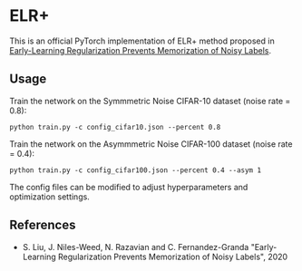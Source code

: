 # ELR+
This is an official PyTorch implementation of ELR+ method proposed in [Early-Learning Regularization Prevents Memorization of Noisy Labels](). 


## Usage
Train the network on the Symmmetric Noise CIFAR-10 dataset (noise rate = 0.8):

```
python train.py -c config_cifar10.json --percent 0.8
```


Train the network on the Asymmmetric Noise CIFAR-100 dataset (noise rate = 0.4):

```
python train.py -c config_cifar100.json --percent 0.4 --asym 1
```

The config files can be modified to adjust hyperparameters and optimization settings. 


## References
- S. Liu, J. Niles-Weed, N. Razavian and C. Fernandez-Granda "Early-Learning Regularization Prevents Memorization of Noisy Labels", 2020
